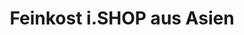---
title: "Feinkost i.SHOP aus Asien"
url: /braunschweig/feinkost-i-shop-aus-asien/
shop: Supermarkt
---